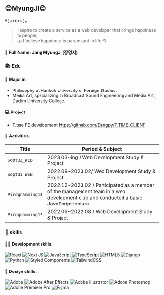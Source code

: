 ## 😊MyungJI😊

٩( ๑•̀o•́๑ )و

> I aspire to create a service as a web developer that brings happiness to people,<br> as I believe happiness is paramount in life.💘

#### 🔅 Full Name: Jang MyungJI (장명지)

### 📚 Edu

#### 📑 Major in

- Philosophy at Hankuk University of Foreign Studies.
- Media Art, specializing in Broadcast Sound Engineering and Media Art, Daelim University College.

#### 💻 Project

- T.tme FE development https://github.com/Dangpy/T.TIME_CLIENT

#### 👾 Activities.

| Title            | Period & Subject                                                                                                                     |
| ---------------- | ------------------------------------------------------------------------------------------------------------------------------------ |
| `Sopt32_WEB`     | 2023.03~ing / Web Development Study & Project                                                                                        |
| `Sopt31_WEB`     | 2022.09~2023.02/ Web Development Study & Project                                                                      |
| `Pirogramming18` | 2022.12~2023.02 / Participated as a member of the management team in a web development club and conducted a basic JavaScript lecture |
| `Pirogramming17` | 2022.06~2022.08 / Web Development Study & Project                                                                      |

### 💪 skills

#### 👩‍💻 Development skills.

![React](https://img.shields.io/badge/react-%2320232a.svg?style=for-the-badge&logo=react&logoColor=%2361DAFB)
![Next JS](https://img.shields.io/badge/Next-black?style=for-the-badge&logo=next.js&logoColor=white)
![JavaScript](https://img.shields.io/badge/javascript-%23323330.svg?style=for-the-badge&logo=javascript&logoColor=%23F7DF1E) ![TypeScript](https://img.shields.io/badge/typescript-%23007ACC.svg?style=for-the-badge&logo=typescript&logoColor=white) ![HTML5](https://img.shields.io/badge/html5-%23E34F26.svg?style=for-the-badge&logo=html5&logoColor=white) ![Django](https://img.shields.io/badge/django-%23092E20.svg?style=for-the-badge&logo=django&logoColor=white) ![Python](https://img.shields.io/badge/python-3670A0?style=for-the-badge&logo=python&logoColor=ffdd54) ![Styled Components](https://img.shields.io/badge/styled--components-DB7093?style=for-the-badge&logo=styled-components&logoColor=white) ![TailwindCSS](https://img.shields.io/badge/tailwindcss-%2338B2AC.svg?style=for-the-badge&logo=tailwind-css&logoColor=white)

#### 🎨 Design skills.

![Adobe](https://img.shields.io/badge/adobe-%23FF0000.svg?style=for-the-badge&logo=adobe&logoColor=white) ![Adobe After Effects](https://img.shields.io/badge/Adobe%20After%20Effects-9999FF.svg?style=for-the-badge&logo=Adobe%20After%20Effects&logoColor=white) ![Adobe Illustrator](https://img.shields.io/badge/adobe%20illustrator-%23FF9A00.svg?style=for-the-badge&logo=adobe%20illustrator&logoColor=white) ![Adobe Photoshop](https://img.shields.io/badge/adobe%20photoshop-%2331A8FF.svg?style=for-the-badge&logo=adobe%20photoshop&logoColor=white) ![Adobe Premiere Pro](https://img.shields.io/badge/Adobe%20Premiere%20Pro-9999FF.svg?style=for-the-badge&logo=Adobe%20Premiere%20Pro&logoColor=white) ![Figma](https://img.shields.io/badge/figma-%23F24E1E.svg?style=for-the-badge&logo=figma&logoColor=white)
